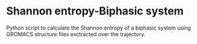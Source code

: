 # Shannon entropy-Biphasic system
Python script to calculate the Shannon entropy of a biphasic system using GROMACS structure files exctracted over the trajectory.
